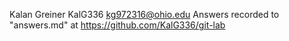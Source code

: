 Kalan Greiner
KalG336
kg972316@ohio.edu
Answers recorded to "answers.md" at https://github.com/KalG336/git-lab 